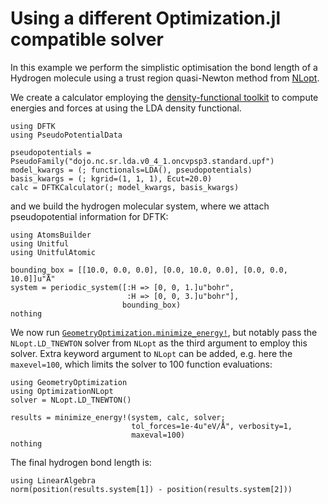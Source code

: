 # Using a different Optimization.jl compatible solver

In this example we perform the simplistic optimisation
the bond length of a Hydrogen molecule using a trust region
quasi-Newton method from
[NLopt](https://github.com/JuliaOpt/NLopt.jl).

We create a calculator employing the
[density-functional toolkit](https://dftk.org/)
to compute energies and forces at using the LDA density functional.

```@example other-solvers
using DFTK
using PseudoPotentialData

pseudopotentials = PseudoFamily("dojo.nc.sr.lda.v0_4_1.oncvpsp3.standard.upf")
model_kwargs = (; functionals=LDA(), pseudopotentials)
basis_kwargs = (; kgrid=(1, 1, 1), Ecut=20.0)
calc = DFTKCalculator(; model_kwargs, basis_kwargs)
```

and we build the hydrogen molecular system,
where we attach pseudopotential information for DFTK:

```@example other-solvers
using AtomsBuilder
using Unitful
using UnitfulAtomic

bounding_box = [[10.0, 0.0, 0.0], [0.0, 10.0, 0.0], [0.0, 0.0, 10.0]]u"Å"
system = periodic_system([:H => [0, 0, 1.]u"bohr",
                          :H => [0, 0, 3.]u"bohr"],
                         bounding_box)
nothing
```

We now run [`GeometryOptimization.minimize_energy!`](@ref), but notably
pass the `NLopt.LD_TNEWTON` solver from `NLopt` as the
third argument to employ this solver. Extra keyword argument to `NLopt`
can be added, e.g. here the `maxevel=100`, which limits the solver to
100 function evaluations:
```@example other-solvers
using GeometryOptimization
using OptimizationNLopt
solver = NLopt.LD_TNEWTON()

results = minimize_energy!(system, calc, solver;
                           tol_forces=1e-4u"eV/Å", verbosity=1,
                           maxeval=100)
nothing
```

The final hydrogen bond length is:

```@example other-solvers
using LinearAlgebra
norm(position(results.system[1]) - position(results.system[2]))
```

